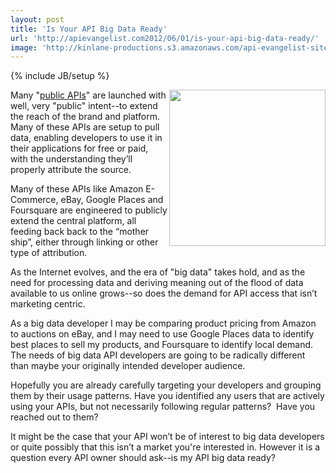 ```yaml
---
layout: post
title: 'Is Your API Big Data Ready'
url: 'http://apievangelist.com2012/06/01/is-your-api-big-data-ready/'
image: 'http://kinlane-productions.s3.amazonaws.com/api-evangelist-site/blog/big-data-matrix.jpg'
---
```

{% include JB/setup %}
<p>
     <img src="http://kinlane-productions.s3.amazonaws.com/big-data-matrix.jpg"  width="250" align="right" />
</p>
<p>
     Many "<a title="public APIs" href="http://apivoice.com/2012/05/30/public-api-vs-open-api/">public APIs</a>" are launched with well, very "public" intent--to extend the reach of the brand and platform. Many of these APIs are setup to pull data, enabling developers to use it in their applications for free or paid, with the understanding they’ll properly attribute the source.
</p>
<p>
     Many of these APIs like Amazon E-Commerce, eBay, Google Places and Foursquare are engineered to publicly extend the central platform, all feeding back back to the “mother ship”, either through linking or other type of attribution.
</p>
<p>
     As the Internet evolves, and the era of "big data" takes hold, and as the need for processing data and deriving meaning out of the flood of data available to us online grows--so does the demand for API access that isn’t marketing centric.
</p>
<p>
     As a big data developer I may be comparing product pricing from Amazon to auctions on eBay, and I may need to use Google Places data to identify best places to sell my products, and Foursquare to identify local demand. The needs of big data API developers are going to be radically different than maybe your originally intended developer audience.
</p>
<p>
     Hopefully you are already carefully targeting your developers and grouping them by their usage patterns. Have you identified any users that are actively using your APIs, but not necessarily following regular patterns?  Have you reached out to them?
</p>
<p>
     It might be the case that your API won’t be of interest to big data developers or quite possibly that this isn’t a market you're interested in. However it is a question every API owner should ask--is my API big data ready?
</p>
